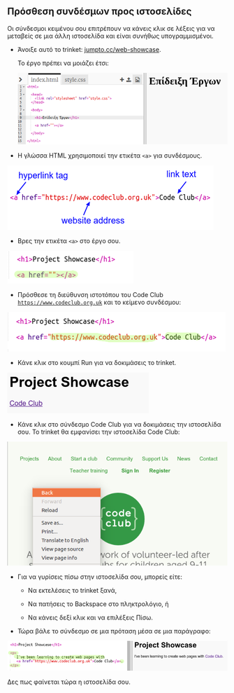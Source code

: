 ## Πρόσθεση συνδέσμων προς ιστοσελίδες

Οι σύνδεσμοι κειμένου σου επιτρέπουν να κάνεις κλικ σε λέξεις για να μεταβείς σε μια άλλη ιστοσελίδα και είναι συνήθως υπογραμμισμένοι.

+ Άνοιξε αυτό το trinket: [jumpto.cc/web-showcase](http://jumpto.cc/web-showcase).
    
    Το έργο πρέπει να μοιάζει έτσι:
    
    ![screenshot](images/showcase-starter.png)

+ Η γλώσσα HTML χρησιμοποιεί την ετικέτα `<a>` για συνδέσμους.

![screenshot](images/showcase-link.png)

+ Βρες την ετικέτα `<a>` στο έργο σου. 

![screenshot](images/showcase-a-template.png)

+ Πρόσθεσε τη διεύθυνση ιστοτόπου του Code Club [`https://www.codeclub.org.uk`](https://www.codeclub.org.uk) και το κείμενο συνδέσμου:

![screenshot](images/showcase-code-club.png)

+ Κάνε κλικ στο κουμπί Run για να δοκιμάσεις το trinket.

![screenshot](images/showcase-cc-output.png)

+ Κάνε κλικ στο σύνδεσμο Code Club για να δοκιμάσεις την ιστοσελίδα σου. Το trinket θα εμφανίσει την ιστοσελίδα Code Club: 

![screenshot](images/showcase-cc-website.png)

+ Για να γυρίσεις πίσω στην ιστοσελίδα σου, μπορείς είτε:
    
    + Να εκτελέσεις το trinket ξανά,
    
    + Να πατήσεις το Backspace στο πληκτρολόγιο, ή
    
    + Να κάνεις δεξί κλικ και να επιλέξεις Πίσω.

+ Τώρα βάλε το σύνδεσμο σε μια πρόταση μέσα σε μια παράγραφο:

![screenshot](images/showcase-paragraph.png)

Δες πως φαίνεται τώρα η ιστοσελίδα σου.